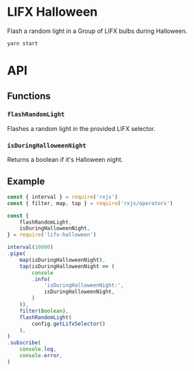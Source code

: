# LIFX Halloween
Flash a random light in a Group of LIFX bulbs during Halloween.

```shell
yarn start
```

# API

## Functions

### `flashRandomLight`
Flashes a random light in the provided LIFX selector.

### `isDuringHalloweenNight`
Returns a boolean if it's Halloween night.

## Example

```js
const { interval } = require('rxjs')
const { filter, map, tap } = require('rxjs/operators')

const {
	flashRandomLight,
	isDuringHalloweenNight,
} = require('lifx-halloween')

interval(10000)
.pipe(
	map(isDuringHalloweenNight),
	tap(isDuringHalloweenNight => (
		console
		.info(
			'isDuringHalloweenNight:',
			isDuringHalloweenNight,
		)
	)),
	filter(Boolean),
	flashRandomLight(
		config.getLifxSelector()
	),
)
.subscribe(
	console.log,
	console.error,
)
```
